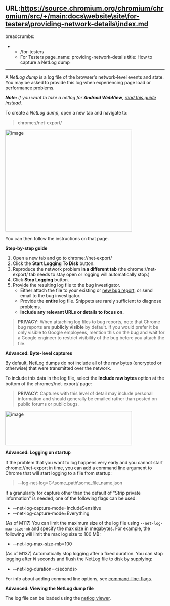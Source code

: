 URL:https://source.chromium.org/chromium/chromium/src/+/main:docs\website\site\for-testers\providing-network-details\index.md
---
breadcrumbs:
- - /for-testers
  - For Testers
page_name: providing-network-details
title: How to capture a NetLog dump
---

A *NetLog dump* is a log file of the browser's network-level events and state.
You may be asked to provide this log when experiencing page load or performance
problems.

***Note:** if you want to take a netlog for **Android WebView**, [read this
guide](https://chromium.googlesource.com/chromium/src/+/HEAD/android_webview/docs/net-debugging.md)
instead.*

To create a *NetLog dump*, open a new tab and navigate to:

> chrome://net-export/

[<img alt="image" src="/for-testers/providing-network-details/net-export-61.png"
height=321 width=400>](/for-testers/providing-network-details/net-export-61.png)

You can then follow the instructions on that page.

**Step-by-step guide**

1.  Open a new tab and go to chrome://net-export/
2.  Click the **Start Logging To Disk** button.
3.  Reproduce the network problem **in a different tab** (the
            chrome://net-export/ tab needs to stay open or logging will
            automatically stop.)
4.  Click **Stop Logging** button.
5.  Provide the resulting log file to the bug investigator.
    *   Either attach the file to your existing or [new bug
                report](https://issues.chromium.org/new), or send email to the bug
                investigator.
    *   Provide the **entire** log file. Snippets are rarely sufficient
                to diagnose problems.
    *   **Include any relevant URLs or details to focus on.**

> **PRIVACY**: When attaching log files to bug reports, note that Chrome bug
> reports are **publicly visible** by default. If you would prefer it be only
> visible to Google employees, mention this on the bug and wait for a Google
> engineer to restrict visibility of the bug before you attach the file.

**Advanced: Byte-level captures**

By default, NetLog dumps do not include all of the raw bytes (encrypted or
otherwise) that were transmitted over the network.

To include this data in the log file, select the **Include raw bytes** option at
the bottom of the chrome://net-export/ page:

> **PRIVACY:** Captures with this level of detail may include personal
> information and should generally be emailed rather than posted on public
> forums or public bugs.

[<img alt="image"
src="/for-testers/providing-network-details/net-export-raw-bytes-61.png"
height=108
width=400>](/for-testers/providing-network-details/net-export-raw-bytes-61.png)

**Advanced: Logging on startup**

If the problem that you want to log happens very early and you cannot start
chrome://net-export in time, you can add a command line argument to Chrome that
will start logging to a file from startup:

> --log-net-log=C:\\some_path\\some_file_name.json

If a granularity for capture other than the default of "Strip private
information" is needed, one of the following flags can be used:

*   --net-log-capture-mode=IncludeSensitive
*   --net-log-capture-mode=Everything

(As of M117) You can limit the maximum size of the log file using
`--net-log-max-size-mb` and specify the max size in megabytes. For example,
the following will limit the max log size to 100 MB:

*   --net-log-max-size-mb=100

(As of M137) Automatically stop logging after a fixed duration. You can stop logging
after *N* seconds and flush the NetLog file to disk by supplying:

*   --net-log-duration=&lt;seconds&gt;

For info about adding command line options, see
[command-line-flags](/developers/how-tos/run-chromium-with-flags).

**Advanced: Viewing the NetLog dump file**

The log file can be loaded using the
[netlog_viewer](https://chromium.googlesource.com/catapult/+/HEAD/netlog_viewer/).
